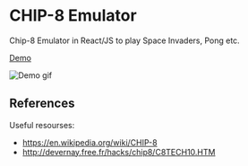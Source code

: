 # CHIP-8 Emulator

Chip-8 Emulator in React/JS to play Space Invaders, Pong etc.

[Demo](https://annovo.github.io/chip-8/)

![Demo gif](https://media.giphy.com/media/2Mtqg8tdMHihNBartk/giphy.gif)

## References

Useful resourses:

* https://en.wikipedia.org/wiki/CHIP-8
* http://devernay.free.fr/hacks/chip8/C8TECH10.HTM
